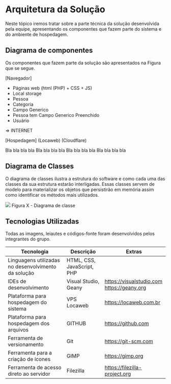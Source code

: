 # Arquitetura da Solução

Neste tópico iremos tratar sobre a parte técnica da solução desenvolvida pela equipe, apresentando os componentes que fazem parte do sistema e do ambiente de hospedagem.

## Diagrama de componentes

Os componentes que fazem parte da solução são apresentados na Figura que se segue.

[Navegador]
 - Páginas web (html (PHP) + CSS + JS)
 - Local storage
  - Pessoa
  - Categoria
  - Campo Generico
  - Pessoa tem Campo Generico Preenchido
  - Usuário
  
  => INTERNET

[Hospedagem] 
 (Locaweb)
 (Cloudflare)

Bla bla bla bla Bla bla bla bla Bla bla bla bla Bla bla bla bla 


## Diagrama de Classes

O diagrama de classes ilustra a estrutura do software e como cada uma das classes da sua estrutura estarão interligadas. Essas classes servem de modelo para materializar os objetos que persistirão em memória assim como identificar os métodos mais utilizados.

<img src='imgs/Diagrama_Classe.png'>
Figura X - Diagrama de classe

## Tecnologias Utilizadas

Todas as imagens, leiautes e códigos-fonte foram desenvolvidos pelos integrantes do grupo.

| Tecnologia | Descrição | Extras |
| --- | --- | --- | 
| Linguagens utilizadas no desenvolvimento da solução | HTML, CSS, JavaScript, PHP | |
| IDEs de desenvolvimento | Visual Studio, Geany | https://visualstudio.com <BR> https://geany.org | 
| Plataforma para hospedagem do sistema | VPS Locaweb | https://locaweb.com.br | 
| Plataforma para hospedagem dos arquivos | GITHUB | https://github.com | 
| Ferramenta de versionamento | Git | https://git-scm.com | 
| Ferramenta para a criação de ícones | GIMP | https://gimp.org |
| Ferramenta de acesso direto ao servidor | Filezilla | https://filezilla-project.org | 

